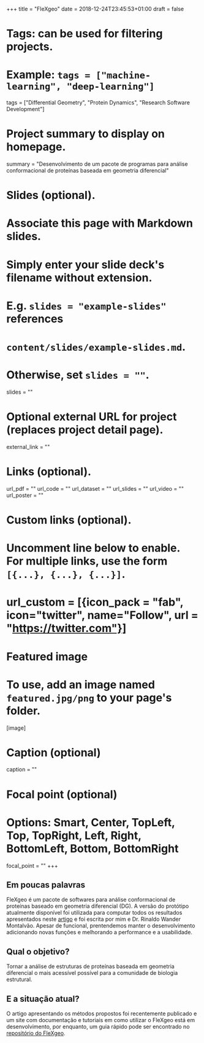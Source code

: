 +++
title = "FleXgeo"
date = 2018-12-24T23:45:53+01:00
draft = false

# Tags: can be used for filtering projects.
# Example: `tags = ["machine-learning", "deep-learning"]`
tags = ["Differential Geometry", "Protein Dynamics", "Research Software Development"]

# Project summary to display on homepage.
summary = "Desenvolvimento de um pacote de programas para análise conformacional de proteínas baseada em geometria diferencial"

# Slides (optional).
#   Associate this page with Markdown slides.
#   Simply enter your slide deck's filename without extension.
#   E.g. `slides = "example-slides"` references
#   `content/slides/example-slides.md`.
#   Otherwise, set `slides = ""`.
slides = ""

# Optional external URL for project (replaces project detail page).
external_link = ""

# Links (optional).
url_pdf = ""
url_code = ""
url_dataset = ""
url_slides = ""
url_video = ""
url_poster = ""

# Custom links (optional).
#   Uncomment line below to enable. For multiple links, use the form `[{...}, {...}, {...}]`.
# url_custom = [{icon_pack = "fab", icon="twitter", name="Follow", url = "https://twitter.com"}]

# Featured image
# To use, add an image named `featured.jpg/png` to your page's folder.
[image]
  # Caption (optional)
  caption = ""

  # Focal point (optional)
  # Options: Smart, Center, TopLeft, Top, TopRight, Left, Right, BottomLeft, Bottom, BottomRight
  focal_point = ""
+++
## Em poucas palavras

FleXgeo é um pacote de softwares para análise conformacional de proteínas baseado em geometria diferencial (DG). A versão do protótipo atualmente disponível foi utilizada para computar todos os resultados apresentados neste [artigo](../../publication/marinho-da-silva-neto-superposition-2018/) e foi escrita por mim e Dr. Rinaldo Wander Montalvão. Apesar de funcional, prentendemos manter o desenvolvimento adicionando novas funções e   melhorando a performance e a usabilidade.

## Qual o objetivo?
Tornar a análise de estruturas de proteínas baseada em geometria diferencial o mais acessível possível para a comunidade de biologia estrutural.

## E a situação atual?
O artigo apresentando os métodos propostos foi recentemente publicado e um site com documentação e tutoriais em como utilizar o FleXgeo está em desenvolvimento, por enquanto, um guia rápido pode ser encontrado no [repositório do FleXgeo](https://github.com/AMarinhoSN/FleXgeo).
